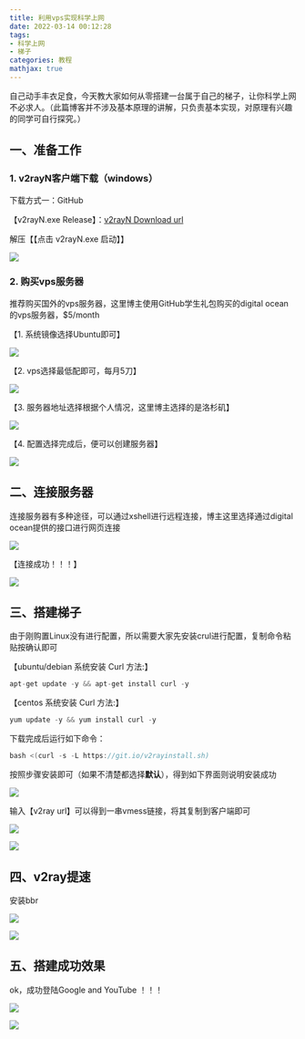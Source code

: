 ```yaml
---
title: 利用vps实现科学上网
date: 2022-03-14 00:12:28
tags:
- 科学上网
- 梯子
categories: 教程
mathjax: true
---
```


自己动手丰衣足食，今天教大家如何从零搭建一台属于自己的梯子，让你科学上网不必求人。（此篇博客并不涉及基本原理的讲解，只负责基本实现，对原理有兴趣的同学可自行探究。）

<!-- more -->

## 一、准备工作

### 1. v2rayN客户端下载（windows）

下载方式一：GitHub

【v2rayN.exe Release】：[v2rayN Download url](https://github.com/v2ray/v2ray-core/releases)

解压【【点击 v2rayN.exe 启动】】

![](./利用vps实现科学上网/v2ray.exe.png)

### 2. 购买vps服务器

推荐购买国外的vps服务器，这里博主使用GitHub学生礼包购买的digital ocean的vps服务器，$5/month

【1. 系统镜像选择Ubuntu即可】

![](./利用vps实现科学上网/vps_1.jpg)

【2. vps选择最低配即可，每月5刀】

![](./利用vps实现科学上网/vps_2.jpg)

【3. 服务器地址选择根据个人情况，这里博主选择的是洛杉矶】

![](./利用vps实现科学上网/vps_3.jpg)

【4. 配置选择完成后，便可以创建服务器】

![](./利用vps实现科学上网/vps_4.jpg)

## 二、连接服务器

连接服务器有多种途径，可以通过xshell进行远程连接，博主这里选择通过digital ocean提供的接口进行网页连接

![](./利用vps实现科学上网/vps_5.jpg)

【连接成功！！！】

![](./利用vps实现科学上网/vps_sucess.jpg)

## 三、搭建梯子

由于刚购置Linux没有进行配置，所以需要大家先安装crul进行配置，复制命令粘贴按确认即可

【ubuntu/debian 系统安装 Curl 方法:】

```c
apt-get update -y && apt-get install curl -y
```

【centos 系统安装 Curl 方法:】

```c
yum update -y && yum install curl -y
```

下载完成后运行如下命令：

```c
bash <(curl -s -L https://git.io/v2rayinstall.sh)
```

按照步骤安装即可（如果不清楚都选择**默认**），得到如下界面则说明安装成功

![](./利用vps实现科学上网/install.jpg)

输入【v2ray url】可以得到一串vmess链接，将其复制到客户端即可

![](./利用vps实现科学上网/vmess.png)

![](./利用vps实现科学上网/connect.jpg)

## 四、v2ray提速

安装bbr

![](./利用vps实现科学上网/bbr.png)

![](./利用vps实现科学上网/bbr1.png)

## 五、搭建成功效果

ok，成功登陆Google and YouTube ！！！

![](./利用vps实现科学上网/google.jpg)

![](./利用vps实现科学上网/youtube.jpg)